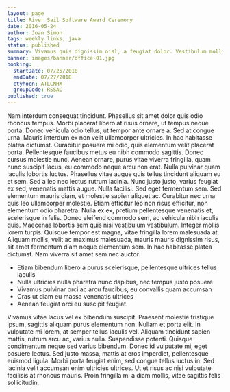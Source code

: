 ```yaml
---
layout: page
title: River Sail Software Award Ceremony
date: 2016-05-24
author: Joan Simon
tags: weekly links, java
status: published
summary: Vivamus quis dignissim nisl, a feugiat dolor. Vestibulum mollis lacus.
banner: images/banner/office-01.jpg
booking:
  startDate: 07/25/2018
  endDate: 07/27/2018
  ctyhocn: ATLCNHX
  groupCode: RSSAC
published: true
---
```

Nam interdum consequat tincidunt. Phasellus sit amet dolor quis odio rhoncus tempus. Morbi placerat libero at risus ornare, ut tempus neque porta. Donec vehicula odio tellus, ut tempor ante ornare a. Sed at congue urna. Mauris interdum ex non velit ullamcorper ultricies. In hac habitasse platea dictumst. Curabitur posuere mi odio, quis elementum velit placerat porta. Pellentesque faucibus metus eu nibh commodo sagittis. Donec cursus molestie nunc. Aenean ornare, purus vitae viverra fringilla, quam nunc suscipit lacus, eu commodo neque arcu non erat. Nulla pulvinar quam iaculis lobortis luctus. Phasellus vitae augue quis tellus tincidunt aliquam eu et sem.
Sed a leo nec lectus rutrum lacinia. Nunc justo justo, varius feugiat ex sed, venenatis mattis augue. Nulla facilisi. Sed eget fermentum sem. Sed elementum mauris diam, et molestie sapien aliquet ac. Curabitur nec urna quis leo ullamcorper molestie. Etiam efficitur leo non risus efficitur, non elementum odio pharetra. Nulla ex ex, pretium pellentesque venenatis et, scelerisque in felis. Donec eleifend commodo sem, ac vehicula nibh iaculis quis. Maecenas lobortis sem quis nisi vestibulum vestibulum. Integer mollis lorem turpis. Quisque tempor est magna, vitae fringilla lorem malesuada at. Aliquam mollis, velit ac maximus malesuada, mauris mauris dignissim risus, sit amet fermentum diam neque elementum sem. In hac habitasse platea dictumst. Nam viverra sit amet sem nec auctor.

* Etiam bibendum libero a purus scelerisque, pellentesque ultrices tellus iaculis
* Nulla ultricies nulla pharetra nunc dapibus, nec tempus justo posuere
* Vivamus pulvinar orci ac arcu faucibus, eu convallis quam accumsan
* Cras ut diam eu massa venenatis ultrices
* Aenean feugiat orci eu suscipit feugiat.

Vivamus vitae lacus vel ex bibendum suscipit. Praesent molestie tristique ipsum, sagittis aliquam purus elementum non. Nullam et porta elit. In vulputate mi lorem, at semper tellus iaculis vel. Aliquam tincidunt sapien mattis, rutrum arcu ac, varius nulla. Suspendisse potenti. Quisque condimentum neque sed varius bibendum. Donec id vulputate mi, eget posuere lectus. Sed justo massa, mattis at eros imperdiet, pellentesque euismod ligula. Morbi porta feugiat enim, sed congue tellus luctus in. Sed lacinia velit accumsan enim ultricies ultrices. Ut et risus ac nisi vulputate facilisis at rhoncus mauris. Proin fringilla mi a diam mollis, vitae sagittis felis sollicitudin.
